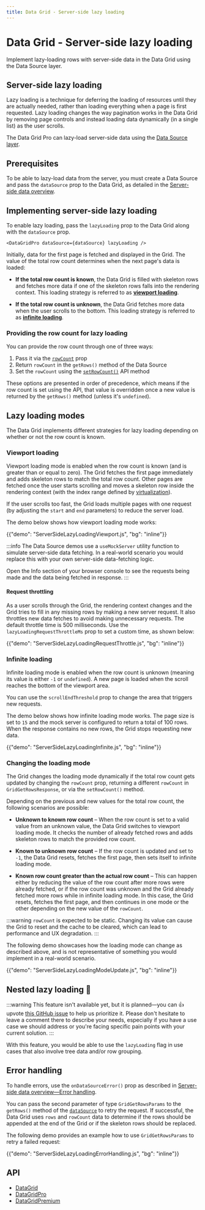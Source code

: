 ```yaml
---
title: Data Grid - Server-side lazy loading
---
```


# Data Grid - Server-side lazy loading [<span class="plan-pro"></span>](/x/introduction/licensing/#pro-plan 'Pro plan')

<p class="description">Implement lazy-loading rows with server-side data in the Data Grid using the Data Source layer.</p>

## Server-side lazy loading

Lazy loading is a technique for deferring the loading of resources until they are actually needed, rather than loading everything when a page is first requested.
Lazy loading changes the way pagination works in the Data Grid by removing page controls and instead loading data dynamically (in a single list) as the user scrolls.

The Data Grid Pro can lazy-load server-side data using the [Data Source layer](/x/react-data-grid/server-side-data/#the-solution-the-data-source-layer).

## Prerequisites

To be able to lazy-load data from the server, you must create a Data Source and pass the `dataSource` prop to the Data Grid, as detailed in the [Server-side data overview](/x/react-data-grid/server-side-data/).

## Implementing server-side lazy loading

To enable lazy loading, pass the `lazyLoading` prop to the Data Grid along with the `dataSource` prop.

```tsx
<DataGridPro dataSource={dataSource} lazyLoading />
```

Initially, data for the first page is fetched and displayed in the Grid.
The value of the total row count determines when the next page's data is loaded:

- **If the total row count is known**, the Data Grid is filled with skeleton rows and fetches more data if one of the skeleton rows falls into the rendering context.
  This loading strategy is referred to as [**viewport loading**](#viewport-loading).

- **If the total row count is unknown**, the Data Grid fetches more data when the user scrolls to the bottom.
  This loading strategy is referred to as [**infinite loading**](#infinite-loading).

### Providing the row count for lazy loading

You can provide the row count through one of three ways:

1. Pass it via the [`rowCount`](/x/api/data-grid/data-grid/#data-grid-prop-rowCount) prop
2. Return `rowCount` in the `getRows()` method of the Data Source
3. Set the `rowCount` using the [`setRowCount()`](/x/api/data-grid/grid-api/#grid-api-prop-setRowCount) API method

These options are presented in order of precedence, which means if the row count is set using the API, that value is overridden once a new value is returned by the `getRows()` method (unless it's `undefined`).

## Lazy loading modes

The Data Grid implements different strategies for lazy loading depending on whether or not the row count is known.

### Viewport loading

Viewport loading mode is enabled when the row count is known (and is greater than or equal to zero).
The Grid fetches the first page immediately and adds skeleton rows to match the total row count.
Other pages are fetched once the user starts scrolling and moves a skeleton row inside the rendering context (with the index range defined by [virtualization](/x/react-data-grid/virtualization/)).

If the user scrolls too fast, the Grid loads multiple pages with one request (by adjusting the `start` and `end` parameters) to reduce the server load.

The demo below shows how viewport loading mode works:

{{"demo": "ServerSideLazyLoadingViewport.js", "bg": "inline"}}

:::info
The Data Source demos use a `useMockServer` utility function to simulate server-side data fetching.
In a real-world scenario you would replace this with your own server-side data-fetching logic.

Open the Info section of your browser console to see the requests being made and the data being fetched in response.
:::

#### Request throttling

As a user scrolls through the Grid, the rendering context changes and the Grid tries to fill in any missing rows by making a new server request.
It also throttles new data fetches to avoid making unnecessary requests.
The default throttle time is 500 milliseconds.
Use the `lazyLoadingRequestThrottleMs` prop to set a custom time, as shown below:

{{"demo": "ServerSideLazyLoadingRequestThrottle.js", "bg": "inline"}}

### Infinite loading

Infinite loading mode is enabled when the row count is unknown (meaning its value is either `-1` or `undefined`).
A new page is loaded when the scroll reaches the bottom of the viewport area.

You can use the `scrollEndThreshold` prop to change the area that triggers new requests.

The demo below shows how infinite loading mode works.
The page size is set to `15` and the mock server is configured to return a total of 100 rows.
When the response contains no new rows, the Grid stops requesting new data.

{{"demo": "ServerSideLazyLoadingInfinite.js", "bg": "inline"}}

### Changing the loading mode

The Grid changes the loading mode dynamically if the total row count gets updated by changing the `rowCount` prop, returning a different `rowCount` in `GridGetRowsResponse`, or via the `setRowCount()` method.

Depending on the previous and new values for the total row count, the following scenarios are possible:

- **Unknown to known row count** – When the row count is set to a valid value from an unknown value, the Data Grid switches to viewport loading mode. It checks the number of already fetched rows and adds skeleton rows to match the provided row count.

- **Known to unknown row count** – If the row count is updated and set to `-1`, the Data Grid resets, fetches the first page, then sets itself to infinite loading mode.

- **Known row count greater than the actual row count** – This can happen either by reducing the value of the row count after more rows were already fetched, or if the row count was unknown and the Grid already fetched more rows while in infinite loading mode. In this case, the Grid resets, fetches the first page, and then continues in one mode or the other depending on the new value of the `rowCount`.

:::warning
`rowCount` is expected to be static.
Changing its value can cause the Grid to reset and the cache to be cleared, which can lead to performance and UX degradation.
:::

The following demo showcases how the loading mode can change as described above, and is not representative of something you would implement in a real-world scenario.

{{"demo": "ServerSideLazyLoadingModeUpdate.js", "bg": "inline"}}

## Nested lazy loading 🚧

:::warning
This feature isn't available yet, but it is planned—you can 👍 upvote [this GitHub issue](https://github.com/mui/mui-x/issues/14527) to help us prioritize it.
Please don't hesitate to leave a comment there to describe your needs, especially if you have a use case we should address or you're facing specific pain points with your current solution.
:::

With this feature, you would be able to use the `lazyLoading` flag in use cases that also involve tree data and/or row grouping.

## Error handling

To handle errors, use the `onDataSourceError()` prop as described in [Server-side data overview—Error handling](/x/react-data-grid/server-side-data/#error-handling).

You can pass the second parameter of type `GridGetRowsParams` to the `getRows()` method of the [`dataSource`](/x/api/data-grid/grid-api/#grid-api-prop-dataSource) to retry the request.
If successful, the Data Grid uses `rows` and `rowCount` data to determine if the rows should be appended at the end of the Grid or if the skeleton rows should be replaced.

The following demo provides an example how to use `GridGetRowsParams` to retry a failed request:

{{"demo": "ServerSideLazyLoadingErrorHandling.js", "bg": "inline"}}

## API

- [DataGrid](/x/api/data-grid/data-grid/)
- [DataGridPro](/x/api/data-grid/data-grid-pro/)
- [DataGridPremium](/x/api/data-grid/data-grid-premium/)
